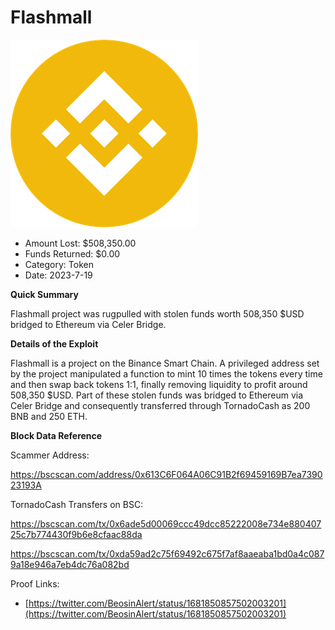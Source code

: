 # Flashmall
![Flashmall](/rektimages/Flashmall-Rugpull.png)
- Amount Lost: $508,350.00
- Funds Returned: $0.00
- Category: Token
- Date: 2023-7-19

**Quick Summary**

Flashmall project was rugpulled with stolen funds worth 508,350 $USD bridged to Ethereum via Celer Bridge.

  


 **Details of the Exploit**

Flashmall is a project on the Binance Smart Chain. A privileged address set by the project manipulated a function to mint 10 times the tokens every time and then swap back tokens 1:1, finally removing liquidity to profit around 508,350 $USD. Part of these stolen funds was bridged to Ethereum via Celer Bridge and consequently transferred through TornadoCash as 200 BNB and 250 ETH.

  


 **Block Data Reference**

Scammer Address:

https://bscscan.com/address/0x613C6F064A06C91B2f69459169B7ea739023193A

  


TornadoCash Transfers on BSC:

https://bscscan.com/tx/0x6ade5d00069ccc49dcc85222008e734e88040725c7b774430f9b6e8cfaac88da

https://bscscan.com/tx/0xda59ad2c75f69492c675f7af8aaeaba1bd0a4c0879a18e946a7eb4dc76a082bd


Proof Links:
- [https://twitter.com/BeosinAlert/status/1681850857502003201](https://twitter.com/BeosinAlert/status/1681850857502003201)


